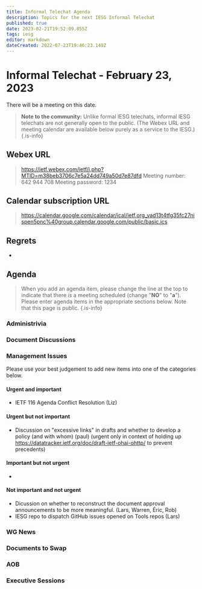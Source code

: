 ```yaml
---
title: Informal Telechat Agenda
description: Topics for the next IESG Informal Telechat
published: true
date: 2023-02-21T19:52:09.855Z
tags: iesg
editor: markdown
dateCreated: 2022-07-23T19:46:23.149Z
---
```


# Informal Telechat - February 23, 2023
 There will be a meeting on this date.

> **Note to the community:** Unlike formal IESG telechats, informal IESG telechats are not generally open to the public. (The Webex URL and meeting calendar are available below purely as a service to the IESG.)
{.is-info}


## Webex URL

> https://ietf.webex.com/ietf/j.php?MTID=m38beb3706c7e5a24dd749a50d7e87dfd
Meeting number: 642 944 708
Meeting password: 1234 

## Calendar subscription URL

> https://calendar.google.com/calendar/ical/ietf.org_vad13t4tfg35fc27nispen5pnc%40group.calendar.google.com/public/basic.ics


## Regrets

* 

## Agenda

> When you add an agenda item, please change the line at the top to indicate that there *is* a meeting scheduled (change "**NO**" to "**a**"). Please enter agenda items in the appropriate sections below.
Note that this page is public.
{.is-info}

### Administrivia

### Document Discussions

### Management Issues

Please use your best judgement to add new items into one of the categories below.

#### Urgent and important
* IETF 116 Agenda Conflict Resolution (Liz)

#### Urgent but not important
* Discussion on "excessive links" in drafts and whether to develop a policy (and with whom) (paul)
  (urgent only in context of holding up https://datatracker.ietf.org/doc/draft-ietf-ohai-ohttp/  to prevent precedents)

#### Important but not urgent
* 

#### Not important and not urgent
* Dicussion on whether to reconstruct the document approval announcements to be more meaningful. (Lars, Warren, Éric, Rob)
* IESG repo to dispatch GitHub issues opened on Tools repos (Lars)


### WG News 

### Documents to Swap 

### AOB

### Executive Sessions

